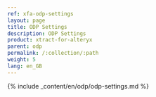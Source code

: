 ```yaml
---
ref: xfa-odp-settings
layout: page
title: ODP Settings
description: ODP Settings
product: xtract-for-alteryx
parent: odp
permalink: /:collection/:path
weight: 5
lang: en_GB
---
```


{% include _content/en/odp/odp-settings.md %} 